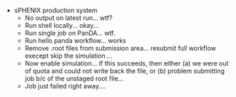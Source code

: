 - sPHENIX production system
	- No output on latest run...  wtf?
	- Run shell locally... okay...
	- Run single job on PanDA... wtf.
	- Run hello panda workflow... works
	- Remove .root files from submission area... resubmit full workflow execept skip the simulation.... 
	- Now enable simulation...  If this succeeds, then either (a) we were out of quota and could not write back the file, or (b) problem submitting job b/c of the unstaged root file...
	- Job just failed right away....